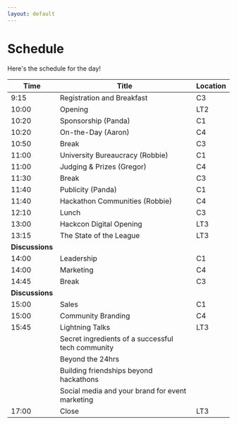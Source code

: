 ```yaml
---
layout: default
---
```

# Schedule
Here's the schedule for the day!

| Time  | Title                      | Location |
|-------|----------------------------|----------|
| 9:15  | Registration and Breakfast | C3       |
| 10:00 | Opening                    | LT2      |
| 10:20 | Sponsorship (Panda)        | C1       |
| 10:20 | On-the-Day (Aaron)         | C4       |
| 10:50 | Break                      | C3       |
| 11:00 | University Bureaucracy (Robbie) | C1  |
| 11:00 | Judging & Prizes (Gregor)  | C4       |
| 11:30 | Break                      | C3       |
| 11:40 | Publicity (Panda)          | C1       |
| 11:40 | Hackathon Communities (Robbie) | C4   |
| 12:10 | Lunch                      | C3       |
| 13:00 | Hackcon Digital Opening    | LT3      |
| 13:15 | The State of the League    | LT3      |
| **Discussions**                    |          |
| 14:00 | Leadership                 | C1       |
| 14:00 | Marketing                  | C4       |
| 14:45 | Break                      | C3       |
| **Discussions**                    |          |
| 15:00 | Sales                      | C1       |
| 15:00 | Community Branding         | C4       |
| 15:45 | Lightning Talks            | LT3      |
||Secret ingredients of a successful tech community|
|       |Beyond the 24hrs            |          |
|       |Building friendships beyond hackathons |
||Social media and your brand for event marketing|
| 17:00 | Close                      | LT3      |
